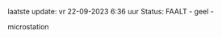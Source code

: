 laatste update: 
vr 22-09-2023  6:36   uur 
Status: FAALT - geel - 
<div class="service Y">microstation</div>